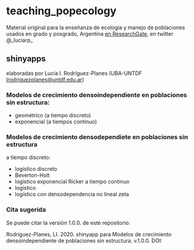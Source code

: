 # teaching_popecology
Material original para la enseñanza de ecología y manejo de poblaciones usados en grado y posgrado, Argentina
[en ResearchGate](https://www.researchgate.net/profile/Lucia_Rodriguez-Planes), en twitter @\_luciarp\_

## shinyapps  
elaboradas por Lucía I. Rodríguez-Planes (UBA-UNTDF lrodriguezplanes@untdf.edu.ar)

### Modelos de crecimiento densoindependiente en poblaciones sin estructura:
- geométrico (a tiempo discreto)
- exponencial (a tiempos continuo)
### Modelos de crecimiento densodependiete en poblaciones sin estructura
a tiempo discreto:
- logístico discreto
- Beverton-Holt
- logístico exponencial Ricker
a tiempo continuo
- logístico
- logístico con densodependencia no lineal zeta

### Cita sugerida
Se puede citar la versión 1.0.0. de este repositorio: 

Rodríguez-Planes, LI. 2020. shinyapp para Modelos de crecimiento densoindependiente de poblaciones sin estructura. v.1.0.0. DOI:   
